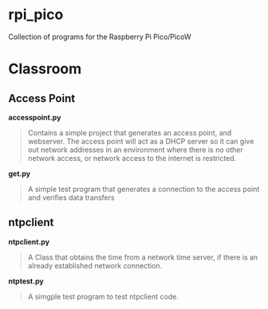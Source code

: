 # rpi_pico
Collection of programs for the Raspberry Pi Pico/PicoW

# Classroom
## Access Point

**accesspoint.py**
>Contains a simple project that generates an access point, and webserver.  The access point will act as a DHCP server so it can give out network addresses in an environment where there is no other network access, or network access to the internet is restricted.

**get.py**

>A simple test program that generates a connection to the access point and verifies data transfers

## ntpclient

**ntpclient.py**

>A Class that obtains the time from a network time server, if there is an already established network connection.

**ntptest.py**

>A simgple test program to test ntpclient code.
